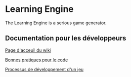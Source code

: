 # Learning Engine

The Learning Engine is a serious game generator.

## Documentation pour les développeurs

[Page d'acceuil du wiki](https://github.com/plancien/learning-engine/wiki)

[Bonnes pratiques pour le code](https://github.com/plancien/learning-engine/wiki/Guidelines-sur-le-code)

[Processus de développement d'un jeu](https://github.com/plancien/learning-engine/wiki/Cr%C3%A9ation-d'un-jeu)
